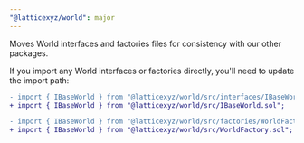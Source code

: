 ```yaml
---
"@latticexyz/world": major
---
```


Moves World interfaces and factories files for consistency with our other packages.

If you import any World interfaces or factories directly, you'll need to update the import path:

```diff
- import { IBaseWorld } from "@latticexyz/world/src/interfaces/IBaseWorld.sol";
+ import { IBaseWorld } from "@latticexyz/world/src/IBaseWorld.sol";
```

```diff
- import { IBaseWorld } from "@latticexyz/world/src/factories/WorldFactory.sol";
+ import { IBaseWorld } from "@latticexyz/world/src/WorldFactory.sol";
```
